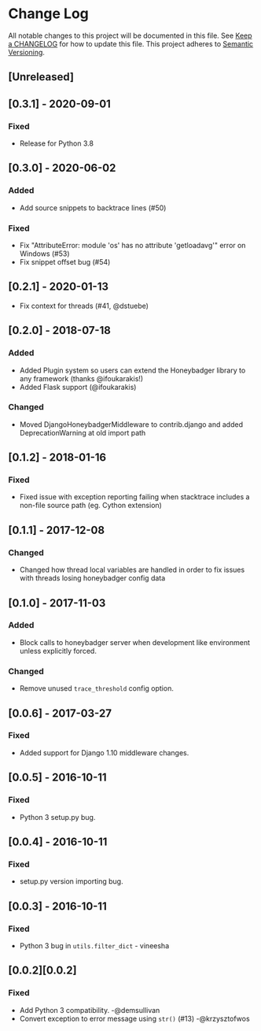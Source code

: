 # Change Log
All notable changes to this project will be documented in this file. See [Keep a
CHANGELOG](http://keepachangelog.com/) for how to update this file. This project
adheres to [Semantic Versioning](http://semver.org/).

## [Unreleased]

## [0.3.1] - 2020-09-01
### Fixed
- Release for Python 3.8

## [0.3.0] - 2020-06-02
### Added
- Add source snippets to backtrace lines (#50)

### Fixed
- Fix "AttributeError: module 'os' has no attribute 'getloadavg'" error on
  Windows (#53)
- Fix snippet offset bug (#54)

## [0.2.1] - 2020-01-13
- Fix context for threads (#41, @dstuebe)

## [0.2.0] - 2018-07-18
### Added
- Added Plugin system so users can extend the Honeybadger library to any framework (thanks @ifoukarakis!)
- Added Flask support (@ifoukarakis)
### Changed
- Moved DjangoHoneybadgerMiddleware to contrib.django and added DeprecationWarning at old import path

## [0.1.2] - 2018-01-16
### Fixed
- Fixed issue with exception reporting failing when stacktrace includes a non-file source path (eg. Cython extension)

## [0.1.1] - 2017-12-08
### Changed
- Changed how thread local variables are handled in order to fix issues with threads losing honeybadger config data

## [0.1.0] - 2017-11-03
### Added
- Block calls to honeybadger server when development like environment unless
  explicitly forced.

### Changed
- Remove unused `trace_threshold` config option.

## [0.0.6] - 2017-03-27
### Fixed
- Added support for Django 1.10 middleware changes.

## [0.0.5] - 2016-10-11
### Fixed
- Python 3 setup.py bug.

## [0.0.4] - 2016-10-11
### Fixed
- setup.py version importing bug.

## [0.0.3] - 2016-10-11
### Fixed
- Python 3 bug in `utils.filter_dict` - vineesha

## [0.0.2][0.0.2]
### Fixed
- Add Python 3 compatibility. -@demsullivan
- Convert exception to error message using `str()` (#13) -@krzysztofwos
